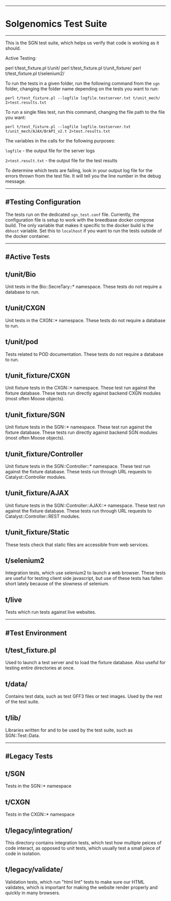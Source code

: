 -----------------------------------------------------------------------------
# Solgenomics Test Suite
-----------------------------------------------------------------------------

This is the SGN test suite, which helps us verify that code is working as it should.

Active Testing:

perl t/test_fixture.pl t/unit/
perl t/test_fixture.pl t/unit_fixture/
perl t/test_fixture.pl t/selenium2/

To run the tests in a given folder, run the following command from the `sgn` folder, changing the folder name depending on the tests you want to run:

```$xslt
perl t/test_fixture.pl --logfile logfile.testserver.txt t/unit_mech/ 2>test.results.txt
```

To run a single files test, run this command, changing the file path to the file you want:

```$xslt
perl t/test_fixture.pl --logfile logfile.testserver.txt t/unit_mech/AJAX/BrAPI_v2.t 2>test.results.txt
```

The variables in the calls for the following purposes:

`logfile` - the output file for the server logs

`2>test.result.txt` - the output file for the test results

To determine which tests are failing, look in your output log file for the errors thrown from the test file. It will tell you the line number in the debug message. 

-----------------------------------------------------------------------------
#Testing Configuration
-----------------------------------------------------------------------------

The tests run on the dedicated `sgn_test.conf` file. Currently, the configuration file is
setup to work with the breedbase docker compose build. The only variable that makes it
specific to the docker build is the `dbhost` variable. Set this to `localhost` if you
want to run the tests outside of the docker container. 

-----------------------------------------------------------------------------
#Active Tests
-----------------------------------------------------------------------------

## t/unit/Bio

Unit tests in the Bio::SecreTary::* namespace. These tests do not require a database to run.

## t/unit/CXGN

Unit tests in the CXGN::* namespace. These tests do not require a database to run.

## t/unit/pod

Tests related to POD documentation. These tests do not require a database to run.

## t/unit_fixture/CXGN

Unit fixture tests in the CXGN::* namespace. These test run against the fixture database.
These tests run directly against backend CXGN modules (most often Moose objects).

## t/unit_fixture/SGN

Unit fixture tests in the SGN::* namespace. These test run against the fixture database.
These tests run directly against backend SGN modules (most often Moose objects).

## t/unit_fixture/Controller

Unit fixture tests in the SGN::Controller::* namespace. These test run against the fixture database.
These tests run through URL requests to Catalyst::Controller modules.

## t/unit_fixture/AJAX

Unit fixture tests in the SGN::Controller::AJAX::* namespace. These test run against the fixture database.
These tests run through URL requests to Catalyst::Controller::REST modules.

## t/unit_fixture/Static

These tests check that static files are accessible from web services.

## t/selenium2

Integration tests, which use selenium2 to launch a web browser.
These tests are useful for testing client side javascript, but use of these tests has fallen short lately because of the slowness of selenium.

## t/live

Tests which run tests against live websites.



-----------------------------------------------------------------------------
#Test Environment
-----------------------------------------------------------------------------

## t/test_fixture.pl

Used to launch a test server and to load the fixture database. Also useful for testing entire directories at once.

## t/data/

Contains test data, such as test GFF3 files or test images. Used by the rest of the test suite.

## t/lib/

Libraries written for and to be used by the test suite, such as SGN::Test::Data.



-----------------------------------------------------------------------------
#Legacy Tests
-----------------------------------------------------------------------------

## t/SGN

Tests in the SGN::* namespace

## t/CXGN

Tests in the CXGN::* namespace

## t/legacy/integration/

This directory contains integration tests, which test how multiple peices of code interact,
as opposed to unit tests, which usually test a small piece of code in isolation.

## t/legacy/validate/

Validation tests, which run "html lint" tests to make sure our HTML validates, which is important
for making the website render properly and quickly in many browsers.
